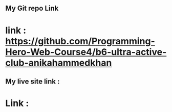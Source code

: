 ## My Git repo Link
 # link : https://github.com/Programming-Hero-Web-Course4/b6-ultra-active-club-anikahammedkhan

## My live site link :
 # Link : 